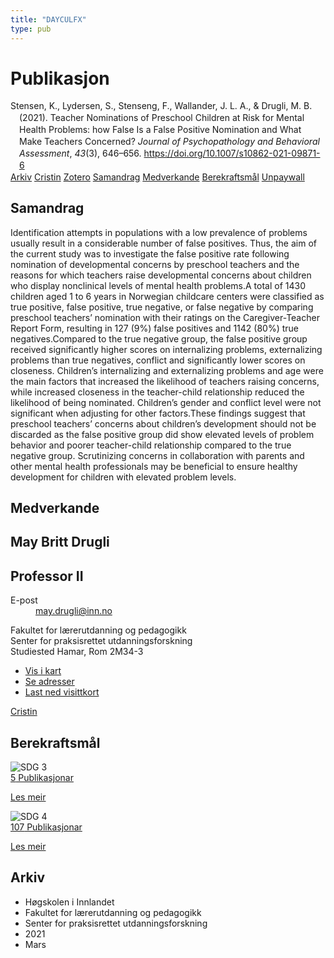 ```yaml
---
title: "DAYCULFX"
type: pub
---
```

<h1>Publikasjon</h1>
<article id="csl-bib-container-DAYCULFX" class="csl-bib-container">
  <div class="csl-bib-body" style="line-height: 1.35; padding-left: 1em; text-indent:-1em;">
  <div class="csl-entry">Stensen, K., Lydersen, S., Stenseng, F., Wallander, J. L. A., &amp; Drugli, M. B. (2021). Teacher Nominations of Preschool Children at Risk for Mental Health Problems: how False Is a False Positive Nomination and What Make Teachers Concerned? <i>Journal of Psychopathology and Behavioral Assessment</i>, <i>43</i>(3), 646&#x2013;656. <a href="https://doi.org/10.1007/s10862-021-09871-6">https://doi.org/10.1007/s10862-021-09871-6</a></div>
</div>
  <div class="csl-bib-buttons">
    <a href="#taxonomy-article-DAYCULFX" class="csl-bib-button">Arkiv</a>
    <a href="https://app.cristin.no/results/show.jsf?id=1896237" alt="Cristin URL" class="csl-bib-button">Cristin</a>
    <a href="http://zotero.org/groups/5402882/items/DAYCULFX" alt="Zotero URL" class="csl-bib-button">Zotero</a>
    <a href="#abstract-article-DAYCULFX" class="csl-bib-button">Samandrag</a>
    <a href="#contributors-article-DAYCULFX" class="csl-bib-button">Medverkande</a>
    <a href="#sdg-article-DAYCULFX" class="csl-bib-button">Berekraftsmål</a>
    <a href="https://link.springer.com/content/pdf/10.1007/s10862-021-09871-6.pdf" class="csl-bib-button">Unpaywall</a>
  </div>
  <div id="csl-bib-meta-container-DAYCULFX"></div>
</article>
<div id="csl-bib-meta-DAYCULFX" class="csl-bib-meta">
  <article id="abstract-article-DAYCULFX" class="abstract-article">
    <h1>Samandrag</h1>
    Identification attempts in populations with a low prevalence of problems usually result in a considerable number of false positives. Thus, the aim of the current study was to investigate the false positive rate following nomination of developmental concerns by preschool teachers and the reasons for which teachers raise developmental concerns about children who display nonclinical levels of mental health problems.A total of 1430 children aged 1 to 6 years in Norwegian childcare centers were classified as true positive, false positive, true negative, or false negative by comparing preschool teachers’ nomination with their ratings on the Caregiver-Teacher Report Form, resulting in 127 (9%) false positives and 1142 (80%) true negatives.Compared to the true negative group, the false positive group received significantly higher scores on internalizing problems, externalizing problems than true negatives, conflict and significantly lower scores on closeness. Children’s internalizing and externalizing problems and age were the main factors that increased the likelihood of teachers raising concerns, while increased closeness in the teacher-child relationship reduced the likelihood of being nominated. Children’s gender and conflict level were not significant when adjusting for other factors.These findings suggest that preschool teachers’ concerns about children’s development should not be discarded as the false positive group did show elevated levels of problem behavior and poorer teacher-child relationship compared to the true negative group. Scrutinizing concerns in collaboration with parents and other mental health professionals may be beneficial to ensure healthy development for children with elevated problem levels.
  </article>
  <article id="contributors-article-DAYCULFX" class="contributors-article">
    <h1>Medverkande</h1>
    <div class="personas"> <div class="vrtx-hinn-person-card"> <div class="photo"> <i class="lar la-user-circle missing-person"></i> </div> <div class="info"> <hgroup><h1>May Britt Drugli</h1> <h2>Professor II</h2> </hgroup><dl> <dt>E-post</dt> <dd> <a href="mailto:may.drugli@inn.no">may.drugli@inn.no</a> </dd> </dl> <p> Fakultet for lærerutdanning og pedagogikk<br> Senter for praksisrettet utdanningsforskning<br> Studiested Hamar, Rom 2M34-3 </p> <ul class="vrtx-hinn-links"> <li><a href="https://www.google.com/maps?q=60.79582,11.07304">Vis i kart</a></li> <li><a href="https://www.inn.no/finn-en-ansatt/may-drugli.html#vrtx-hinn-addresses">Se adresser</a></li> <li><a href="https://www.inn.no/finn-en-ansatt/may-drugli.html?vrtx=vcf">Last ned visittkort</a></li> </ul> </div> </div> <a href="https://app.cristin.no/persons/show.jsf?id=29493" alt="Cristin URL" class="personas-cristin">Cristin</a> </div>
  </article>
  <article id="sdg-article-DAYCULFX" class="sdg-article">
    <h1>Berekraftsmål</h1>
    <div class="sdg-container"><div id="sdg3" class="sdg"> <img src="{{< params subfolder >}}images/sdg/sdg03_no.png" class="image" alt="SDG 3"> <div class="sdg-overlay"> <a href="{{< params subfolder >}}no/archive/?sdg=3#archive" class="sdg-publication-count"><span>5</span> Publikasjonar</a> <p><a href="NA" class="sdg-read-more">Les meir</a></p> </div> </div> <div id="sdg4" class="sdg"> <img src="{{< params subfolder >}}images/sdg/sdg04_no.png" class="image" alt="SDG 4"> <div class="sdg-overlay"> <a href="{{< params subfolder >}}no/archive/?sdg=4#archive" class="sdg-publication-count"><span>107</span> Publikasjonar</a> <p><a href="NA" class="sdg-read-more">Les meir</a></p> </div> </div></div>
  </article>
  <article id="taxonomy-article-DAYCULFX" class="taxonomy-article">
    <h1>Arkiv</h1>
    <ul>
      <li>Høgskolen i Innlandet</li>
      <li>Fakultet for lærerutdanning og pedagogikk</li>
      <li>Senter for praksisrettet utdanningsforskning</li>
      <li>2021</li>
      <li>Mars</li>
    </ul>
  </article>
</div>

